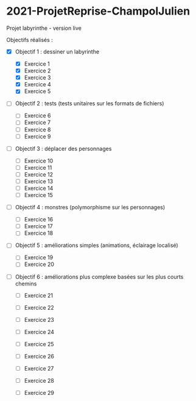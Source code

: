 # 2021-ProjetReprise-ChampolJulien

Projet labyrinthe - version live

Objectifs réalisés :

- [X] Objectif 1 : dessiner un labyrinthe

    - [X] Exercice 1
    - [X] Exercice 2
    - [X] Exercice 3
    - [X] Exercice 4 
    - [X] Exercice 5  

- [ ] Objectif 2 : tests (tests unitaires sur les formats de fichiers)
  
    - [ ] Exercice 6
    - [ ] Exercice 7
    - [ ] Exercice 8
    - [ ] Exercice 9 

- [ ] Objectif 3 : déplacer des personnages
  
    - [ ] Exercice 10
    - [ ] Exercice 11
    - [ ] Exercice 12
    - [ ] Exercice 13
    - [ ] Exercice 14
    - [ ] Exercice 15
  
- [ ] Objectif 4 : monstres (polymorphisme sur les personnages)
  
  - [ ] Exercice 16
  - [ ] Exercice 17
  - [ ] Exercice 18

- [ ] Objectif 5 : améliorations simples (animations, éclairage localisé)
  
  - [ ] Exercice 19
  - [ ] Exercice 20
  
- [ ] Objectif 6 : améliorations plus complexe basées sur les plus courts chemins

    - [ ] Exercice 21
    - [ ] Exercice 22
    - [ ] Exercice 23
    - [ ] Exercice 24
    - [ ] Exercice 25
    - [ ] Exercice 26
    - [ ] Exercice 27
    - [ ] Exercice 28
    - [ ] Exercice 29   
  